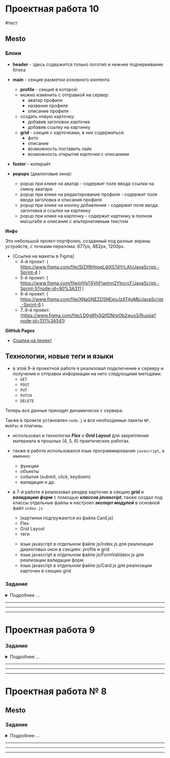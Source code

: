 # Проектная работа 10

#тест
## Mesto

### Блоки

* **header** - здесь содержится только логотип и нижнее подчеркивание блока
* **main** - секция разметки основного контента
    * **profile** - секция в которой:
    - можно изменить с отправкой на сервер:
        - аватар профиля
        - название профиля
        - описание профиля
    - создать новую карточку:
        - добавив заголовок карточке
        - добавив ссылку на картинку
    * **grid** - секция с карточками, в них содержиться:
        - фото
        - описание
        - возможность поставить лайк
        - возможность открытия карточки с описанием
* **footer** - копирайт

* **popups** (диалоговые окна):
    - popup при клике на аватар - содержит поле ввода ссылки на смену аватара
    - popup при клике на редактирование профиля - содержит поля ввода заголовка и описания профиля
    - popup при клике на кнопку добавления - содержит поля ввода заголовка и ссылки на картинку
    - popup при клике на карточку - содержит картинку в полном масштабе и описание с альтернативным текстом

**Инфо**

Это небольшой проект-портфолио, созданный под разные экраны устройств, с точками перелома: 677px, 882px, 1200px.

* [Ссылки на макеты в Figma]
    * 4-й проект: ( https://www.figma.com/file/StZjf8HnoeLdiXS7dYrLAh/JavaScript.-Sprint-4 )
    * 5-й проект: ( https://www.figma.com/file/nlYpT4VhFiwimn2YlncrcF/JavaScript.-Sprint-5?node-id=90%3A311 )
    * 6-й проект: ( https://www.figma.com/file/XNaGNEZD5NEjeyJzAT4gMb/JavaScript.-Sprint-6 )
    * 7..9-й проект: (https://www.figma.com/file/LD0gRfv5QlfDNrpOb2wus3/Russia?node-id=131%3A541)

**GitHub Pages**

* [Ссылка на проект](https://stanislav-vasilevich.github.io/mesto/)

## Технологии, новые теги и языки

* в этой 9-й проектной работе я реализовал подключение к серверу и получения и отправки информации на него следующими методами:
    - ```GET```
    - ```POST```
    - ```PUT```
    - ```PUTCH```
    - ```DELETE```

Теперь все данные приходят динамически с сервера.

Также в проекте установлен ```node.j``` и все необходимые пакеты ```NP```, ```WebPac``` и плагины.

* использовал и технологии ***Flex*** и ***Grid Layout*** для закрепления материала в прошлых (4, 5, 6) практических работах.

* также в работе использовался язык программирования ```javascript```, а именно:
    * функции
    * объекты
    * события (submit, click, keydown)
    * валидация и др.

* в 7-й работе я реализовал рендер карточек в секцию ***grid*** и ***валидацию форм*** с помощью ***классов javascript***, также создал под классы отдельные файлы и настроил ***экспорт модулей*** в основной файл ```index.js```

    * [картинки подгружаются из файла Card.js]
    * Flex
    * Grid Layout
    * теги <form>
    * язык javascript в отдельном файле js/index.js для реализации диалоговых окон в секциях: profile и grid
    * язык javascript в отдельном файле js/FormValidator.js для реализации валидации форм
    * язык javascript в отдельном файле js/Card.js для реализации карточек в секцию grid

### Задание
<details>
<summary>Подробнее ...</summary>

# Проектная работа 10

### 1. Создайте новый проект на Create React App

В этой проектной работе вы начнёте портировать проект Mesto на «Реакт».

После настройки и запуска нового проекта вы увидите стандартную заставку:

![](https://pictures.s3.yandex.net/resources/Untitled_1593896697.png)

### 2. Ведите работу в новом репозитории

При создании нового проекта Create React App инициализирует локальный git-репозиторий. Кроме этого, как только вы перешли в урок проектной работы, удалённый репозиторий ```mesto-react``` скопировался в ваш аккаунт на «Гитхабе». Локальный и удалённый репозитории нужно связать.

Для этого скопируйте адрес удалённого репозитория:

![](https://pictures.s3.yandex.net/resources/github_mm_08_1603114903.jpg)

И свяжите локальный репозиторий с удалённым командой git remote add. Для этого, находясь в папке проекта, введите:

```javascript
git remote add origin адрес_репозитория 
```

```git push -u -f origin main ```

Флаг `````-u````` говорит о том, что локальная ветка ```main``` должна отслеживать удалённую. Такой флаг обычно используют при первом пуше, когда локальная и удалённая ветки ещё не связаны.

Флаг `````-f````` означает, что все удалённые коммиты указанной ветки необходимо переписать локальными. Этот флаг нужно использовать с осторожностью. Мы прибегаем к нему только для инициализации репозитория, а в дальнейшем использовать не будем.

### 3. Портируйте разметку
### Скопируйте HTML и конвертируйте его в JSX

В старом проекте был корневой элемент `````.page__content`````. Замените им содержимое компонента ```App```. Не забывайте, что JSX и HTML — не совсем одно и то же.

Если вы всё сделали правильно, вы должны увидеть промежуточный результат:

![](https://pictures.s3.yandex.net/resources/Untitled_1_1593896726.png)

Здорово, но могло бы быть и покрасивее. Кажется, нужно перенести стили.

### Портируйте стили

Стили компонента ```App.css``` больше не понадобятся — этот файл можно удалить.

Скопируйте папки ```blocks```, ```images``` и ```vendor``` из старого проекта. В новом проекте содержимое файла ```index.css``` замените на содержимое из ```pages/index.css```:

![](https://pictures.s3.yandex.net/resources/Untitled_1593896766.png)

Уже что-то, но не хватает логотипа. Импортируйте его правильным образом и подставьте полученный путь в JSX:

![](https://pictures.s3.yandex.net/resources/Untitled11_1593896800.png)

### 4. Вынесите первые компоненты

Пора начать наводить порядок в коде. Создайте папку ```src/components``` и перенесите в неё главный компонент приложения ```App.js```.

Создайте новый файл ```Header.js``` и вынесите в него элемент ```<header>``` в виде отдельного компонента. Импортируйте и используйте этот компонент внутри ```App```.

Аналогичным образом вынесите компоненты ```Main``` и ```Footer```.

Отлично: мы немного «разгрузили» основной компонент ```App```, хотя в нём всё ещё довольно много кода.

### 5. Настройте работу попапов

### Добавьте императивные обработчики

Чтобы добавить первую интерактивность, а заодно проверить, правильно ли вы портировали разметку попапов, внутри компонента ```Main``` добавьте следующие обработчики:

- ```handleEditAvatarClick```
- ```handleEditProfileClick```
- ```handleAddPlaceClick```

Здесь мы немного схитрим: внутри этих обработчиков временно используйте привычный императивный подход (с ```querySelector``` и ```classList.add```), чтобы задавать CSS-класс ```popup_is-opened``` элементу нужного попапа.

Теперь присвойте эти обработчики нужным элементам в JSX и убедитесь, что все три попапа открываются:

![](https://pictures.s3.yandex.net/resources/Untitled_1593896824.png)

Вскоре вы сможете перейти к декларативному подходу, но сперва нужно всё подготовить.

### Вынесите общий компонент попапов

Создайте компонент ```PopupWithForm``` и используйте его, чтобы вынести общий код следующих попапов:

- «Редактировать профиль»
- «Новое место»
- «Обновить аватар»
- «Вы уверены?»

В этих попапах много общей разметки: элементы внешнего и внутреннего контейнера, сама форма, заголовок и две кнопки. Вся общая разметка должна оказаться в новом компоненте. Извне должны будут передаваться только текст заголовка и идентификатор формы (в виде строк). Для этого добавьте соответствующие пропсы ```title``` и ```name``` и подставляйте их значения в JSX.

**Замечание 1.** Чтобы правильно подставить ```name``` в CSS-класс контейнера используйте следующую конструкцию:

```javascript
className={`popup popup_type_${props.name}`} 
```

**Замечание 2.** Значение пропса ```name``` будет использоваться не только в имени CSS-класса контейнера, но и для атрибута ```name``` тега ```form```.

Кроме заголовка и идентификатора в компонент ```PopupWithForm``` будет передаваться вложенное содержимое в виде JSX-разметки, отличающейся для всех четырёх попапов. Внутри самого компонента оно будет доступно через специальный пропс ```children```, который также должен быть подставлен в нужном месте в JSX.

### Вынесите компонент ```ImagePopup```

Здесь всё просто, этот компонент пока не имеет пропсов и вложенного содержимого.

### Декларативный подход

Начинается самое интересное. Для начала перенесите добавленные обработчики событий из компонента ```Main``` в компонент ```App```. При этом, чтобы они продолжали вызываться из компонента ```Main```, передавайте их в последний с помощью новых пропсов ```onEditProfile```, ```onAddPlace``` и ```onEditAvatar```.

Чтобы правильно реализовать декларативный подход, в компоненте ```App``` также должны появиться следующие переменные состояния, отвечающие за видимость трёх попапов:

- isEditProfilePopupOpen
- isAddPlacePopupOpen
- isEditAvatarPopupOpen

Теперь вы можете заменить императивный код в обработчиках событий на код, который будет изменять значения соответствующих переменных состояния, задавая в них значение ```true```.

Последнее, что нужно сделать, — добавить в компонент ```PopupWithForm``` пропc ```isOpen```, на основе которого в JSX будет задаваться CSS-класс, отвечающий за видимость попапа.

Наконец, в коде ```App``` значение ```isOpen``` каждого из трёх попапов должно задаваться с помощью соответствующей переменной состояния.

Если вы всё сделали правильно, попапы снова должны открываться, но теперь они управляются стейт-переменными — самый настоящий декларативный подход!

### Закрытие попапов

По аналогии со всеми предыдущими действиями реализуйте закрытие попапов. Вам поможет новый пропс ```onClose``` компонента ```PopupWithForm``` и его обработчик, который должен находиться внутри ```App``` и должен называться ```closeAllPopups```.

### 6. Подключите API

### Портируйте модуль API

Скопируйте файлы ```api.js``` и ```utils.js``` из старого проекта и положите их рядом в папке ```src/utils```.

Прямо внутри ```api.js``` создайте экземпляр класса ```Api``` с нужными параметрами (включая ваш токен) и экспортируйте этот экземпляр вместо самого класса.

### Используйте стейт для данных из API

В компоненте ```Main``` добавьте переменные состояния ```userName```, ```userDescription``` и ```userAvatar```. Используйте их в JSX.

Импортируйте модуль ```api``` и добавьте эффект, вызываемый при монтировании компонента, который будет совершать запрос в API за пользовательскими данными. После получения ответа задавайте полученные данные в соответствующие переменные состояния.

```Замечание.``` Чтобы подставить URL аватара в контейнер используйте такой код:

```javascript
style={{ backgroundImage: `url(${userAvatar})` }} 
```

Ура! Наконец-то должны появиться ваши сохранённые данные:

![](https://pictures.s3.yandex.net/resources/11Untitled_1593896872.png)

Ещё немного, и вы сможете увидеть карточки добавленных мест.

### 7. Настройте карточки мест

### Добавьте запрос к API

Добавьте ещё одну переменную стейта ```cards``` с пустым массивом в качестве значения по умолчанию. Добавьте второй запрос к API за соответствующими данными.

Из старого проекта скопируйте разметку карточки, находящуюся внутри тега ```template```, и используйте её внутри JSX-итерации по массиву ```cards```. Используйте подстановку данных элемента массива в JSX, чтобы вывести название карточки, количество лайков и указать URL изображения (как и прежде с помощью атрибута ```style```).

Немного подождите, пока загрузятся данные...

![](https://pictures.s3.yandex.net/resources/Untitled_1593896899.png)

Класс!

### Вынесите компонент Card

Ничего особенного, просто поддерживаем порядок. Компонент может пока иметь всего один пропс ```card```, в который целиком будет передаваться текущий элемент итерируемого массива.

### Показывайте полноразмерную картинку при клике

Снова становится интересно. Чтобы отображать большую картинку при клике на карточку нужно сделать несколько вещей, которые вы уже делали на прошлых шагах.

1. В компоненте ```App``` добавьте стейт-переменную ```selectedCard```. Значение этой переменной должно задаваться из нового обработчика ```handleCardClick``` и сбрасываться из уже существующего ```closeAllPopups```.
2. Значение ```selectedCard``` должно передаваться с помощью пропса ```card``` в компонент ```ImagePopup```, где оно будет использоваться для определения наличия CSS-класса видимости и задания адреса изображения в теге ```img```. Также у ```ImagePopup``` должен появиться пропс ```onClose```.
3. Обработчик ```handleCardClick``` должен вызываться из компонента ```Card```. Для этого его нужно «пробросить» в компонент ```Card``` сквозь компонент ```Main``` — в виде пропса ```onCardClick```. При этом, чтобы в него задавалось нужное значение с данными карточки, в компоненте ```Card``` должен появиться приблизительно такой код:

```javascript
function handleClick() {
  props.onCardClick(props.card);
}
  ```

Вот вы и подошли к финалу. Если вы всё сделали правильно... “you are breathtaking”!

![](https://pictures.s3.yandex.net/resources/12Untitled_1593896957.png)

### Заключение

Вы завершили первый спринт по «Реакту».

Поначалу новый подход может показаться непривычным, но скоро вы станете замечать, что код, написанный с использованием компонентного и декларативного подходов выглядит более лаконичным, а поддерживать и развивать его становится намного приятнее.

Что ж, пробегитесь ещё раз по коду вашего проекта, подкорректируйте код-стайл, проверьте на наличие ошибок и смело отправляйте работу на проверку!

В следующем спринте вы продолжите портировать этот проект на «Реакт» и добавите возможность редактировать пользовательские данные, создавать новые карточки и ставить «лайки». Ведь в конечном счёте... всё ради лайков!

### Чеклист

Не забудьте проверить себя по чеклисту: [https://code.s3.yandex.net/web-developer/checklists/new-program/checklist-10/index.html](https://code.s3.yandex.net/web-developer/checklists/new-program/checklist-10/index.html)
</details>

---
---
---
    
# Проектная работа 9
### Задание
<details>
<summary>Подробнее ...</summary>
# Проектная работа 9
В проектной работе этого спринта вы подключите проект Mesto к серверу.

![В этом спринте проект оживёт](https://pictures.s3.yandex.net/resources/Screen_Shot_2020-06-18_at_4.18.50_PM_1592653422.png)

## Необходимая информация

Для выполнения задания этого спринта вам понадобится дополнительная информация — ваш личный токен и идентификатор вашей группы:

```javascript
c56e30dc-2883-4270-a59e-b2f7bae969c6 — так выглядит токен
cohort-42 — а так идентификатор группы 
```

Вы получите их в личных сообщениях в Slack. Если по какой-то причине вы не получили этих данных, напишите куратору.
Токен нужен для того, чтобы сервер умел различать пользователей. Он принадлежит только вам, не делитесь им с другими студентами.
При авторизации на каком-нибудь сайте, например, в социальной сети, обычно вводят логин и пароль. Эти логин и пароль отправляются на сервер, а сервер взамен присылает уникальный токен. Когда вы делаете к серверу новые запросы, они должны содержать этот токен, чтобы сервер понял, что запросы делаете именно вы.
Вы получили этот токен сразу. Мы пропустили шаг с обменом логина и пароля на токен. Иначе всю неделю пришлось бы потратить только на его реализацию.

## Как сделать запрос к серверу

Адрес сервера проекта Mesto: [https://mesto.nomoreparties.co.](https://mesto.nomoreparties.co.)

При каждом запросе нужно передавать токен и идентификатор группы. Вот пример запроса одного студента из группы с идентификатором ```cohort-42```:

```javascript
fetch('https://mesto.nomoreparties.co/v1/cohort-42/cards', {
  headers: {
    authorization: 'c56e30dc-2883-4270-a59e-b2f7bae969c6'
  }
})
  .then(res => res.json())
  .then((result) => {
    console.log(result);
  });
  ```

Обратите внимание, что при запросе нужно передавать токен в заголовке ```authorization```. Это необходимое условие. Если не передать серверу токен или передать неправильный — сервер ответит ошибкой. Делайте это в каждом запросе.
Идентификатор группы должен быть в URL сразу после ```v1```. Всегда обращайтесь к своей группе. Если обратиться к чужой, сервер вернёт ошибку.

## 1. Загрузка информации о пользователе с сервера

Информация о пользователе должна подгружаться с сервера. Чтобы осуществить это, сделайте GET-запрос на URL (```cohortId``` замените на идентификатор вашей группы):

```javascript
GET https://mesto.nomoreparties.co/v1/cohortId/users/me 
```

При запросе не забудьте передать токен. Если запрос прошёл успешно, в ответе вы получите объект пользователя:

```javascript
{
  "name": "Jacques Cousteau",
  "about": "Sailor, researcher",
  "avatar": "https://pictures.s3.yandex.net/frontend-developer/ava.jpg",
  "_id": "e20537ed11237f86bbb20ccb",
  "cohort": "cohort0"
} 
```

Используйте свойства name, about и avatar в соответствующих элементах шапки страницы. Свойство _id — это идентификатор пользователя, в данном случае вашего.

## 2. Загрузка карточек с сервера

Начальные карточки должны подгружаться с сервера. Для этого сделайте GET-запрос:

```javascript
GET https://mesto.nomoreparties.co/v1/cohortId/cards
```

В ответ придёт JSON с массивом карточек, которые загрузили студенты вашей группы:

```javascript
[
  {
    "likes": [],
    "_id": "5d1f0611d321eb4bdcd707dd",
    "name": "Байкал",
    "link": "https://pictures.s3.yandex.net/frontend-developer/cards-compressed/baikal.jpg",
    "owner": {
      "name": "Jacques Cousteau",
      "about": "Sailor, researcher",
      "avatar": "https://pictures.s3.yandex.net/frontend-developer/ava.jpg",
      "_id": "ef5f7423f7f5e22bef4ad607",
      "cohort": "local"
    },
    "createdAt": "2019-07-05T08:10:57.741Z"
  },
  {
    "likes": [],
    "_id": "5d1f064ed321eb4bdcd707de",
    "name": "Архыз",
    "link": "https://pictures.s3.yandex.net/frontend-developer/cards-compressed/arkhyz.jpg",
    "owner": {
      "name": "Jacques Cousteau",
      "about": "Sailor, researcher",
      "avatar": "https://pictures.s3.yandex.net/frontend-developer/ava.jpg",
      "_id": "ef5f7423f7f5e22bef4ad607",
      "cohort": "local"
    },
    "createdAt": "2019-07-05T08:11:58.324Z"
  }
]
```

Используйте этот массив при отображении предзагруженных карточек, а от предыдущего способа отображения первоначальных карточек избавьтесь.
У каждой карточки есть свойства ```name``` и ```link``` — это заголовок и ссылка на картинку — они понадобятся при отображении каждой отдельной карточки.
Как видите, у карточки также есть идентификатор — свойство ```_id```. Сейчас он вам не нужен, но скоро понадобится.

## 3. Редактирование профиля

Отредактированные данные профиля должны сохраняться на сервере. Для этого отправьте запрос методом PATCH:

```javascript
PATCH https://mesto.nomoreparties.co/v1/cohortId/users/me
```

В заголовках запроса, кроме токена, необходимо отправить Content-Type, а в теле — JSON с двумя свойствами — ```name``` и ```about```. Значениями этих свойств должны быть обновлённые данные пользователя. Вот пример такого запроса:

```javascript
fetch('https://mesto.nomoreparties.co/v1/cohortId/users/me', {
  method: 'PATCH',
  headers: {
    authorization: 'c56e30dc-2883-4270-a59e-b2f7bae969c6',
    'Content-Type': 'application/json'
  },
  body: JSON.stringify({
    name: 'Marie Skłodowska Curie',
    about: 'Physicist and Chemist'
  })
});
```

Если обновление прошло успешно, в теле ответа от сервера вы получите обновлённые данные пользователя:

```javascript
{
  "name": "Marie Skłodowska Curie",
  "about": "Physicist and Chemist",
  "avatar": "https://pictures.s3.yandex.net/frontend-developer/common/ava.jpg",
  "_id": "e20537ed11237f86bbb20ccb",
  "cohort": "cohort0",
}
```

Метод PATCH обычно используют для обновления сущностей, уже существующих на сервере. Обновление информации о пользователе именно такой случай: пользователь уже есть, нужно просто обновить его данные.

## 4. Добавление новой карточки

Чтобы добавить на сервер новую карточку, отправьте POST-запрос:

```javascript
POST https://mesto.nomoreparties.co/v1/cohortId/cards
```

В заголовках запроса, кроме токена, необходимо отправить Content-Type, а в теле — JSON с двумя свойствами — ```name``` и ```link```. В name должно быть название создаваемой карточки, а в ```link``` — ссылка на картинку. Если запрос прошёл успешно, сервер вернёт ответ с объектом новой карточки:

```javascript
  {
    "likes": [],
    "_id": "5d1f0611d321eb4bdcd707dd",
    "name": "Байкал",
    "link": "https://pictures.s3.yandex.net/frontend-developer/cards-compressed/baikal.jpg",
    "owner": {
      "name": "Jacques Cousteau",
      "about": "Sailor, researcher",
      "avatar": "https://pictures.s3.yandex.net/frontend-developer/ava.jpg",
      "_id": "ef5f7423f7f5e22bef4ad607",
      "cohort": "local"
    },
    "createdAt": "2019-07-05T08:10:57.741Z"
  },
```

## 5. Отображение количества лайков карточки

У каждой карточки есть свойство likes — оно содержит массив пользователей, лайкнувших карточку:

```javascript
{
  "likes": [],
  ...другие данные карточки
}
```

Сделайте так, чтобы на каждой карточке было написано, сколько у неё лайков:

![колличество лайков](https://pictures.s3.yandex.net/resources/Screen_Shot_2020-06-18_at_4.18.50_PM_1592653422.png)

Для этого придётся сверстать дополнительный элемент. [Его дизайн есть в Фигме.](https://www.figma.com/file/PSdQFRHoxXJFs2FH8IXViF/JavaScript-9-sprint?node-id=0%3A1)

## 6. Попап удаления карточки

Удаление чего-то, как правило, безвозвратно. Поэтому перед этим действием стоит спросить пользователя, уверен ли он, что хочет удалить карточку. Для этого сделайте новый попап. Он должен открываться по клику на иконку удаления:

![Попап удаления карточки](https://pictures.s3.yandex.net/resources/Screen_Shot_2020-06-18_at_4.57.34_PM_1592654068.png)

[Дизайн попапа есть в Фигме.](https://www.figma.com/file/PSdQFRHoxXJFs2FH8IXViF/JavaScript-9-sprint?node-id=0%3A1)

## 7. Удаление карточки

Прежде чем браться за работу с API, исправьте элемент карточки. Сделайте так, чтобы иконка удаления была только на созданных вами карточках, так как удалять чужие карточки нельзя.

![Если карточка создана не вами, на ней нет иконки корзины](https://pictures.s3.yandex.net/resources/Screen_Shot_2020-06-18_at_4.18.50_PM_1592653422.png)

После того, как сделаете это, реализуйте функциональность удаления карточки. Карточка должна удаляться, если в попапе удаления карточки пользователь нажал «Да».
Чтобы удалить карточку, отправьте DELETE-запрос:

```javascript
DELETE https://mesto.nomoreparties.co/v1/cohortId/cards/cardId
```

Вместо cardId в URL нужно подставить параметр ```_id``` карточки, которую нужно удалить. ```_id``` каждой карточки есть в её JSON:

```javascript
{
  "likes": [],
  "_id": "5d1f0611d321eb4bdcd707dd", — вот он
  ...другие данные карточки
}
```

В итоге, запрос на удаление этой карточки должен выглядеть так:

```javascript
DELETE https://mesto.nomoreparties.co/v1/cohortId/cards/5d1f0611d321eb4bdcd707dd
```

## 8. Постановка и снятие лайка

Чтобы лайкнуть карточку, отправьте PUT-запрос:

```javascript
PUT https://mesto.nomoreparties.co/v1/cohortId/cards/likes/cardId
```

Чтобы убрать лайк, нужно отправить DELETE-запрос с тем же URL:

```javascript
DELETE https://mesto.nomoreparties.co/v1/cohortId/cards/likes/cardId
```

Вместо ```cardId``` в URL нужно подставить свойство ```_id``` соответствующей карточки.
В ответе придёт обновлённый JSON с карточкой. Массив лайков в нём будет уже обновлён.
При постановке и снятии лайка сердечко должно менять цвет, а счётчик лайков увеличиваться или уменьшаться.
Чтобы изменить количество лайков, нужно прибавить или отнять единицу от актуального количества. Рекомендуем брать это количество из ответа сервера, а не из вёрстки. Иначе возникнут ошибки, когда в одно и то же время два пользователя лайкнут одну карточку.

## 9. Обновление аватара пользователя

Чтобы сменить аватар, отправьте такой PATCH-запрос:

```javascript
PATCH https://mesto.nomoreparties.co/v1/cohortId/users/me/avatar
```

В теле запроса передайте JSON с единственным свойством — ```avatar```. Это свойство должно хранить ссылку на новый аватар. Если отправить не ссылку, сервер вернёт ошибку.
При наведении указателя мыши на аватар, на нём должна появляться иконка редактирования:

![иконка редактирования профиля](https://pictures.s3.yandex.net/resources/Screen_Shot_2020-06-18_at_5.22.48_PM_1592654397.png)

А при клике, открываться форма. Эту форму нужно сделать. В ней должно быть одно поле — ссылка на новый аватар:

![форма редактирования аватара профиля](https://pictures.s3.yandex.net/resources/Screen_Shot_2020-06-18_at_5.46.36_PM_1592654421.png)

Иконка редактирования аватара и форма загрузки [есть в Фигме.](https://www.figma.com/file/PSdQFRHoxXJFs2FH8IXViF/JavaScript-9-sprint?node-id=0%3A1)

## 10. Улучшенный UX всех форм

Поработайте над UX. При редактировании профиля уведомите пользователя о процессе загрузки, поменяв текст кнопки на: «Сохранение...», пока данные загружаются:

![процесс загрузки в форме](https://pictures.s3.yandex.net/resources/Screen_Shot_2020-06-18_at_6.03.28_PM_1592654465.png)

Сделайте то же самое для формы добавления новой карточки и обновления аватара.

### Требования к коду

Для работы с API создайте класс ```Api```. Все запросы должны быть методами этого класса:

```javascript
class Api {
  constructor(options) {
    // тело конструктора
  }

  getInitialCards() {
    // ...
  }

  // другие методы работы с API
}

const api = new Api({
  baseUrl: 'https://mesto.nomoreparties.co/v1/cohort-42',
  headers: {
    authorization: 'c56e30dc-2883-4270-a59e-b2f7bae969c6',
    'Content-Type': 'application/json'
  }
});
```

### Общие комментарии

**1. Не забывайте проверять, всё ли в порядке с ответом.** Можно использовать ```res.ok``` или ```res.status```:

```javascript
getInitialCards() {
  return fetch('https://mesto.nomoreparties.co/v1/cohort-42/cards', {
    headers: {
      authorization: 'c56e30dc-2883-4270-a59e-b2f7bae969c6'
    }
  })
    .then(res => {
      if (res.ok) {
        return res.json();
      }
    });
}
```

**2. Учитывайте случай, когда сервер вернул ошибку.**

```javascript
getInitialCards() {
  return fetch('https://mesto.nomoreparties.co/v1/cohort-42/cards', {
    headers: {
      authorization: 'c56e30dc-2883-4270-a59e-b2f7bae969c6'
    }
  })
    .then(res => {
      if (res.ok) {
        return res.json();
      }

      // если ошибка, отклоняем промис
      return Promise.reject(`Ошибка: ${res.status}`);
    });
}
```

**3. Обрабатывайте ошибки, попадающие в catch.** Если запрос не ушёл на сервер, или тот не ответил, сработает блок ```catch```. Обрабатывайте ошибку внутри этого блока. Если нет времени писать сложную логику, хотя бы просто выведите ошибку в консоль.

```javascript
api.getInitialCards()
  .then((result) => {
    // обрабатываем результат
  })
  .catch((err) => {
    console.log(err); // выведем ошибку в консоль
  });
  ```

**4. Пользуйтесь вкладкой Network для просмотра запросов.** При отправке запросов держите вкладку Network открытой. Отфильтруйте в ней XHR запросы. Это позволит оперативно следить, что приходит в ответе от сервера.

### Если проблемы с «Фигмой»

У «Фигмы» есть ограничение на количество одновременных посетителей. Может оказаться, что в макет зашло слишком много студентов, и «Фигма» вас не пустит. Чтобы этого избежать, скачайте копию макета к себе. Легче всего это сделать из [приложения Figma для компьютера](https://www.figma.com/downloads/). После авторизации вы сможете скачать копию проекта с расширением ```.fig```.

![Сохранение проекта на компьютер](https://pictures.s3.yandex.net/resources/Untitled_1592654537.png)

Импортировать файл обратно в «Фигму» можно нажав иконку ”import“ в правом верхнем углу.

![Импорт файла в «Фигму»](https://pictures.s3.yandex.net/resources/import_1592654673.png)

Файл загрузится на вашу личную доску. Комментарии пропадут, но всё необходимое для работы над макетом всегда будет под рукой.

### Чеклист

Не забудьте проверить себя по чеклисту: [https://code.s3.yandex.net/web-developer/checklists/new-program/checklist-9/index.html](https://code.s3.yandex.net/web-developer/checklists/new-program/checklist-9/index.html)
</details>

---
---
---


# Проектная работа № 8
## Mesto
### Задание
<details>
<summary>Подробнее ...</summary>
# Проектная работа 8
В проектной работе этого спринта вы продолжите заниматься рефакторингом. Создадите ещё несколько классов и настроите связи между ними. В завершении проектной работы нужно будет настроить сборку проекта Вебпаком.
## Создайте класс ```Section```
Создайте класс ```Section```, который отвечает за отрисовку элементов на странице. Этот класс:
- Первым параметром конструктора принимает объект с двумя свойствами: ```items``` и ```renderer```. Свойство ```items``` — это массив данных, которые нужно добавить на страницу при инициализации класса. Свойство ```renderer``` — это функция, которая отвечает за создание и отрисовку данных на странице.
- Второй параметр конструктора — селектор контейнера, в который нужно добавлять созданные элементы.
Содержит публичный метод, который отвечает за отрисовку всех элементов. Отрисовка каждого отдельного элемента должна осуществляться функцией ```renderer```.
- Содержит публичный метод ```addItem```, который принимает DOM-элемент и добавляет его в контейнер.
У класса ```Section``` нет своей разметки. Он получает разметку через функцию-колбэк и вставляет её в контейнер.
## Создайте класс ```Popup```
Создайте класс Popup, который отвечает за открытие и закрытие попапа. Этот класс:
- Принимает в конструктор единственный параметр — селектор попапа.
- Содержит публичные методы ```open``` и ```close```, которые отвечают за открытие и закрытие попапа.
- Содержит приватный метод ```_handleEscClose```, который содержит логику закрытия попапа клавишей Esc.
- Содержит публичный метод ```setEventListeners```, который добавляет слушатель клика иконке закрытия попапа.
## Создайте класс PopupWithImage
Создайте класс ```PopupWithImage```, который наследует от ```Popup```. Этот класс должен перезаписывать родительский метод ```open```. В методе ```open``` класса ```PopupWithImage``` нужно вставлять в попап картинку и атрибут ```src``` изображения и подпись к картинке.
## Создайте класс PopupWithForm
Создайте класс ```PopupWithForm```, который наследует от ```Popup```. Этот класс:
- Кроме селектора попапа принимает в конструктор колбэк сабмита формы.
- Содержит приватный метод ```_getInputValues```, который собирает данные всех полей формы.
- Перезаписывает родительский метод ```setEventListeners```. Метод ```setEventListeners``` класса ```PopupWithForm``` должен не только добавлять обработчик клика иконке закрытия, но и добавлять обработчик сабмита формы.
- Перезаписывает родительский метод ```close```, так как при закрытии попапа форма должна ещё и сбрасываться.
Для каждого попапа создавайте свой экземпляр класса ```PopupWithForm```.
## Создайте класс ```UserInfo```
Класс ```UserInfo``` отвечает за управление отображением информации о пользователе на странице. Этот класс:
- Принимает в конструктор объект с селекторами двух элементов: элемента имени пользователя и элемента информации о себе.
- Содержит публичный метод ```getUserInfo```, который возвращает объект с данными пользователя. Этот метод пригодится когда данные пользователя нужно будет подставить в форму при открытии.
- Содержит публичный метод ```setUserInfo```, который принимает новые данные пользователя и добавляет их на страницу.
## Преобразуйте класс ```Card```
Свяжите класс ```Card``` c попапом. Сделайте так, чтобы Card принимал в конструктор функцию ```handleCardClick```. Эта функция должна открывать попап с картинкой при клике на карточку.
## Создайте файл ```.gitignore```
Следующим заданием будет инициализация npm и настройка Webpack. Это значит, что в проекте появятся папки ```node_modules``` и ```dist```. Эти папки не принято добавлять в git-репозиторий, так как любой разработчик может сгенерировать их у себя на компьютере. Для этого достаточно иметь ```package.json```.
Чтобы ```node_modules``` и ```dist``` не попадали в репозиторий, нужно научить git их игнорировать. Для этого в корне проекта создайте файл ```.gitignore``` и добавьте в него две строки:

```javascript
node_modules
dist
```

Сохраните файл. Теперь git не будет обращать внимание на эти папки.

Примечание: перед тем, как отправить проект на код-ревью, добавьте ```node_modules``` в файл ```.gitignore```. Иначе проект не загрузится или ревьюер отклонит его от проверки.
## Настройте сборку Вебпаком
1. Инициализируйте **npm** в проекте.
2. Установите ```webpack```, ```webpack-cli``` и ```webpack-dev-server```.
3. Настройте две сборки: ```build``` и ```dev```. Создайте соответствующие скрипты в ```package.json```. Скрипт ```build``` должен пересоздавать папку ```dist``` с собранным проектом. Скрипт ```dev``` запускать проект на локальном сервере.
4. Настройте минификацию и транспиляцию JS бабелем. Из ```index.html``` уберите теги ```script``` с подключением скриптов. Вебпак должен собирать весь JavaScript в один файл и автоматически добавлять в HTML тег script со ссылкой на него.
5. Настройте обработку CSS: в HTML больше не должно быть тега ```link``` со ссылкой на CSS-файл. За обработку и подключение CSS должен отвечать Webpack.
6. Настройте минификацию CSS и автоматическое добавление вендорных префиксов.
7. Настройте обработку изображений и шрифтов.
8. Настройте обработку HTML: если в HTML есть ссылки на локальные картинки, при сборке всё должно работать.

HTML, CSS и JS-файлы должны быть в папке ```src```. Итоговая структура проекта должна быть такой:

![Итоговая структура проекта](https://pictures.s3.yandex.net/resources/iMac_-_3_1591519690.png)

Требования к коду
- Добавьте в проект классы ```Section```, ```Popup```, ```PopupWithForm```, ```PopupWithImage``` и ```UserInfo```. Каждый из них выполняет строго одну задачу. Всё, что относится к решению этой задачи, находится внутри класса.
- Если классы нужно связать друг с другом, делайте это передаваемой в конструктор функцией-колбэком.
- Все классы должны быть вынесены в отдельные файлы.
- В файле ```index.js``` должно остаться только создание классов и добавление некоторых обработчиков.

## Чеклист
Не забудьте проверить себя по чеклисту: [https://code.s3.yandex.net/web-developer/checklists/new-program/checklist-8/index.html](https://code.s3.yandex.net/web-developer/checklists/new-program/checklist-8/index.html)
</details>

---
---
---
